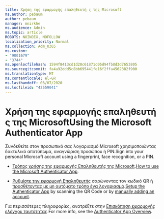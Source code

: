 ```yaml
---
title: Χρήση της εφαρμογής επαληθευτή ς της Microsoft
ms.author: pebaum
author: pebaum
manager: mnirkhe
ms.audience: Admin
ms.topic: article
ROBOTS: NOINDEX, NOFOLLOW
localization_priority: Normal
ms.collection: Adm_O365
ms.custom:
- "9001679"
- "3744"
ms.openlocfilehash: 1594f8413cd1d20c61871c05d94fb8d3d7653805
ms.sourcegitcommit: fa4a92ddd5c8bb695441fe16f2ffa4562382f900
ms.translationtype: MT
ms.contentlocale: el-GR
ms.lasthandoff: 03/07/2020
ms.locfileid: "42559041"
---
```

# <a name="using-the-microsoft-authenticator-app"></a><span data-ttu-id="db828-102">Χρήση της εφαρμογής επαληθευτή ς της Microsoft</span><span class="sxs-lookup"><span data-stu-id="db828-102">Using the Microsoft Authenticator App</span></span>

<span data-ttu-id="db828-103">Συνδεθείτε στον προσωπικό σας λογαριασμό Microsoft χρησιμοποιώντας δακτυλικό αποτύπωμα, αναγνώριση προσώπου ή PIN.</span><span class="sxs-lookup"><span data-stu-id="db828-103">Sign into your personal Microsoft account using a fingerprint, face recognition, or a PIN.</span></span>

- <span data-ttu-id="db828-104">[Τρόπος χρήσης της εφαρμογής Επαληθευτής της Microsoft](https://support.microsoft.com/help/4026727/microsoft-account-how-to-use-the-microsoft-authenticator-app).</span><span class="sxs-lookup"><span data-stu-id="db828-104">[How to use the Microsoft Authenticator App](https://support.microsoft.com/help/4026727/microsoft-account-how-to-use-the-microsoft-authenticator-app).</span></span> 

- <span data-ttu-id="db828-105">[Ρυθμίστε την εφαρμογή Επαληθευτής](https://docs.microsoft.com/azure/active-directory/user-help/security-info-setup-auth-app) σαρώνοντας τον κωδικό QR ή [προσθέτοντας με μη αυτόματο τρόπο ένα λογαριασμό](https://docs.microsoft.com/azure/active-directory/user-help/user-help-auth-app-add-account-manual).</span><span class="sxs-lookup"><span data-stu-id="db828-105">[Setup the Authenticator App](https://docs.microsoft.com/azure/active-directory/user-help/security-info-setup-auth-app) by scanning the QR Code or by [manually adding an account](https://docs.microsoft.com/azure/active-directory/user-help/user-help-auth-app-add-account-manual).</span></span>  

<span data-ttu-id="db828-106">Για περισσότερες πληροφορίες, ανατρέξτε στην [Επισκόπηση εφαρμογής ελέγχου ταυτότητας](https://docs.microsoft.com/azure/active-directory/user-help/user-help-auth-app-overview).</span><span class="sxs-lookup"><span data-stu-id="db828-106">For more info, see the [Authenticator App Overview](https://docs.microsoft.com/azure/active-directory/user-help/user-help-auth-app-overview).</span></span>
